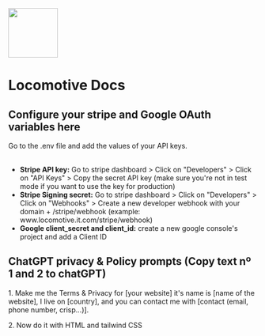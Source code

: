 <img src="https://www.locomotive.it.com/icon.png" style="width: 100px">
<h1>Locomotive Docs</h1>
<h2>
  Configure your stripe and Google OAuth variables here
</h2>
Go to the .env file and add the values of your API keys.
<br></br>
<ul>
  <li>
    <b>Stripe API key:</b>  Go to stripe dashboard > Click on "Developers" > Click on "API Keys" > Copy the secret API key (make sure you're not in test mode if you want to     use the key for production)
  </li>
  <li>
    <b>Stripe Signing secret:</b> Go to stripe dashboard > Click on "Developers" > Click on "Webhooks" > Create a new developer webhook with your domain + /stripe/webhook       (example: www.locomotive.it.com/stripe/webhook)
  </li>
  <li>
    <b>Google client_secret and client_id:</b> create a new google console's project and add a Client ID
  </li>
</ul>
<h2>
  ChatGPT privacy & Policy prompts (Copy text nº 1 and 2 to chatGPT)
</h2>

  <p>  
  1. Make me the Terms & Privacy for [your website] it's name is [name of the website], I live on [country], and you can contact me with [contact (email, phone    number, crisp...)].
</p>
<p>
  2. Now do it with HTML and tailwind CSS
</p>
